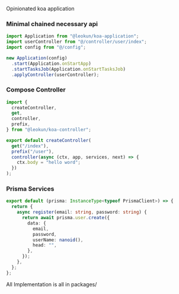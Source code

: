 Opinionated koa application

### Minimal chained necessary api

```ts
import Application from "@leokun/koa-application";
import userController from "@/controller/user/index";
import config from "@/config";

new Application(config)
  .start(Application.onStartApp)
  .startTasksJob(Application.onStartTasksJob)
  .applyController(userController);
```

### Compose Controller

```ts
import {
  createController,
  get,
  controller,
  prefix,
} from "@leokun/koa-controller";

export default createController(
  get("/index"),
  prefix("/user"),
  controller(async (ctx, app, services, next) => {
    ctx.body = "hello word";
  })
);
```

### Prisma Services

```ts
export default (prisma: InstanceType<typeof PrismaClient>) => {
  return {
    async register(email: string, password: string) {
      return await prisma.user.create({
        data: {
          email,
          password,
          userName: nanoid(),
          head: "",
        },
      });
    },
  };
};
```

All Implementation is all in packages/
